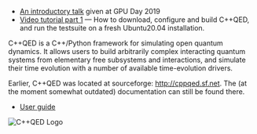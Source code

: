 * [An introductory talk](https://youtu.be/yunR73LNJ1M) given at GPU Day 2019
* [Video tutorial part 1](https://youtu.be/Ozj4sDNdlmM) — How to download, configure and build C++QED, and run the testsuite on a fresh Ubuntu20.04 installation.

C++QED is a C++/Python framework for simulating open quantum dynamics. It allows users to build arbitrarily complex interacting quantum systems from elementary free subsystems and interactions, and simulate their time evolution with a number of available time-evolution drivers.

Earlier, C++QED was located at sourceforge: http://cppqed.sf.net. The (at the moment somewhat outdated) documentation can still be found there.
* [User guide](http://cppqed.sourceforge.net/cppqed/html/userguide.html)

![C++QED Logo](/CPPQEDcore/doc/logoCppQED.png)
